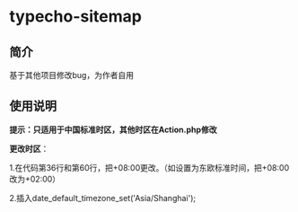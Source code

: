 # typecho-sitemap
## 简介
基于其他项目修改bug，为作者自用
## 使用说明
**提示：只适用于中国标准时区，其他时区在Action.php修改**

**更改时区**：

1.在代码第36行和第60行，把+08\:00更改。（如设置为东欧标准时间，把+08\:00改为+02\:00）

2.插入date_default_timezone_set('Asia/Shanghai'); 

